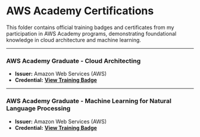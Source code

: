 # AWS Academy Certifications

This folder contains official training badges and certificates from my participation in AWS Academy programs, demonstrating foundational knowledge in cloud architecture and machine learning.

---

### AWS Academy Graduate - Cloud Architecting
*   **Issuer:** Amazon Web Services (AWS)
*   **Credential:** [**View Training Badge**](AWS_Academy_Graduate_Cloud_Architecting_Training_Badge.pdf)

---

### AWS Academy Graduate - Machine Learning for Natural Language Processing
*   **Issuer:** Amazon Web Services (AWS)
*   **Credential:** [**View Training Badge**](AWS_Academy_Machine_Learning_for_Natural_Language_Processing.pdf)
